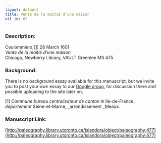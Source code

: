 ```yaml
---
layout: default
title: Vente de la moitié d'une maison
utl_id: 62
---
```


### Description:

Coulommiers,<a id="_ftnref1">[[1]](#_ftn1)</a> 28 March 1601<br>
_Vente de la moitié d’une maison_<br>
Chicago, Newberry Library, VAULT Greenlee MS 475

### Background:

There is no background essay available for this manuscript, but we invite you to post your own essay to our [Google group](https://paleography.library.utoronto.ca/content/group-work), for discussion there and possible uploading to the site later on.

<a id="_ftn1">[1]</a> _Commune bureau centralisateur de canton_ in Ile-de-France, _département_ Seine-et-Marne, _arrondissement _Meaux. 

### Manuscript Link:

[http://paleography.library.utoronto.ca/islandora/object/paleography:477](http://paleography.library.utoronto.ca/islandora/object/paleography:477)
